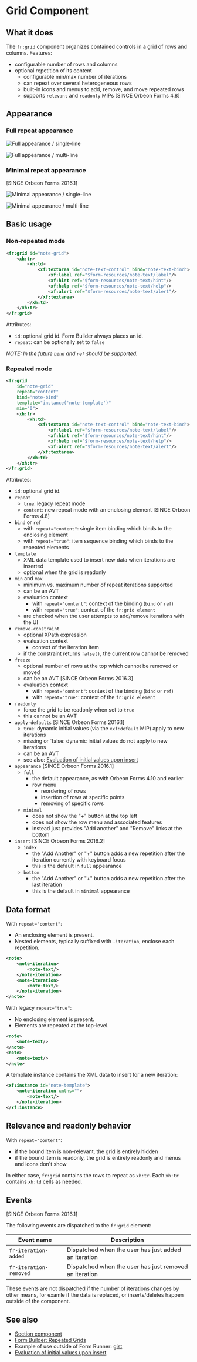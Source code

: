 # Grid Component

<!-- toc -->

## What it does

The `fr:grid` component organizes contained controls in a grid of rows and columns. Features:

- configurable number of rows and columns
- optional repetition of its content
  - configurable min/max number of iterations
  - can repeat over several heterogeneous rows
  - built-in icons and menus to add, remove, and move repeated rows
  - supports `relevant` and `readonly` MIPs [SINCE Orbeon Forms 4.8]

## Appearance

### Full repeat appearance

![Full appearance / single-line](images/xbl-grid-full-single-line.png)

![Full appearance / multi-line](images/xbl-grid-full-multi-line.png)

### Minimal repeat appearance

[SINCE Orbeon Forms 2016.1]

![Minimal appearance / single-line](images/xbl-grid-minimal-single-line.png)

![Minimal appearance / multi-line](images/xbl-grid-minimal-multi-line.png)

## Basic usage

### Non-repeated mode

```xml
<fr:grid id="note-grid">
    <xh:tr>
        <xh:td>
            <xf:textarea id="note-text-control" bind="note-text-bind">
                <xf:label ref="$form-resources/note-text/label"/>
                <xf:hint ref="$form-resources/note-text/hint"/>
                <xf:help ref="$form-resources/note-text/help"/>
                <xf:alert ref="$form-resources/note-text/alert"/>
            </xf:textarea>
        </xh:td>
    </xh:tr>
</fr:grid>
```

Attributes:

- `id`: optional grid id. Form Builder always places an id.
- `repeat`: can be optionally set to `false`

_NOTE: In the future `bind` and `ref` should be supported._

### Repeated mode

```xml
<fr:grid
    id="note-grid"
    repeat="content"
    bind="note-bind"
    template="instance('note-template')"
    min="0">
    <xh:tr>
        <xh:td>
            <xf:textarea id="note-text-control" bind="note-text-bind">
                <xf:label ref="$form-resources/note-text/label"/>
                <xf:hint ref="$form-resources/note-text/hint"/>
                <xf:help ref="$form-resources/note-text/help"/>
                <xf:alert ref="$form-resources/note-text/alert"/>
            </xf:textarea>
        </xh:td>
    </xh:tr>
</fr:grid>
```

Attributes:

- `id`: optional grid id.
- `repeat`
  - `true`: legacy repeat mode
  - `content`: new repeat mode with an enclosing element [SINCE Orbeon Forms 4.8]
- `bind` or `ref`
  - with `repeat="content"`: single item binding which binds to the enclosing element
  - with `repeat="true"`: item sequence binding which binds to the repeated elements
- `template`
  - XML data template used to insert new data when iterations are inserted
  - optional when the grid is readonly
- `min` and `max`
  - minimum vs. maximum number of repeat iterations supported
  - can be an AVT
  - evaluation context
    - with `repeat="content"`: context of the binding (`bind` or `ref`)
    - with `repeat="true"`: context of the `fr:grid element`
  - are checked when the user attempts to add/remove iterations with the UI
- `remove-constraint`
  - optional XPath expression
  - evaluation context
    - context of the iteration item
  - if the constraint returns `false()`, the current row cannot be removed
- `freeze`
  - optional number of rows at the top which cannot be removed or moved
  - can be an AVT [SINCE Orbeon Forms 2016.3]
  - evaluation context
    - with `repeat="content"`: context of the binding (`bind` or `ref`)
    - with `repeat="true"`: context of the `fr:grid element`
- `readonly`
  - force the grid to be readonly when set to `true`
  - this cannot be an AVT
- `apply-defaults` [SINCE Orbeon Forms 2016.1]
  - `true`: dynamic initial values (via the `xxf:default` MIP) apply to new iterations
  - missing or `false: dynamic initial values do not apply to new iterations
  - can be an AVT
  - see also: [Evaluation of initial values upon insert](../../xforms/actions/repeat-insert-delete.md#evaluation-of-initial-values-upon-insert)
- `appearance` [SINCE Orbeon Forms 2016.1]
  - `full`
    - the default appearance, as with Orbeon Forms 4.10 and earlier
    - row menu
      - reordering of rows
      - insertion of rows at specific points
      - removing of specific rows
  - `minimal`
    - does not show the "+" button at the top left
    - does not show the row menu and associated features
    - instead just provides "Add another" and "Remove" links at the bottom
- `insert` [SINCE Orbeon Forms 2016.2]
  - `index`
    - the "Add Another" or "+" button adds a new repetition after the iteration currently with keyboard focus
    - this is the default in `full` appearance
  - `bottom`
    - the "Add Another" or "+" button adds a new repetition after the last iteration
    - this is the default in `minimal` appearance

## Data format

With `repeat="content"`:

- An enclosing element is present.
- Nested elements, typically suffixed with `-iteration`, enclose each repetition.

```xml
<note>
    <note-iteration>
        <note-text/>
    </note-iteration>
    <note-iteration>
        <note-text/>
    </note-iteration>
</note>
```

With legacy `repeat="true"`:

- No enclosing element is present.
- Elements are repeated at the top-level.

```xml
<note>
    <note-text/>
</note>
<note>
    <note-text/>
</note>
```

A template instance contains the XML data to insert for a new iteration:

```xml
<xf:instance id="note-template">
    <note-iteration xmlns="">
        <note-text/>
    </note-iteration>
</xf:instance>
```

## Relevance and readonly behavior

With `repeat="content"`:

- if the bound item is non-relevant, the grid is entirely hidden
- if the bound item is readonly, the grid is entirely readonly and menus and icons don't show

In either case, `fr:grid` contains the rows to repeat as `xh:tr`. Each `xh:tr` contains `xh:td` cells as needed.

## Events

[SINCE Orbeon Forms 2016.1]

The following events are dispatched to the `fr:grid` element:

| Event name | Description |
| --- | --- |
| `fr-iteration-added` | Dispatched when the user has just added an iteration |
| `fr-iteration-removed` | Dispatched when the user has just removed an iteration |

These events are not dispatched if the number of iterations changes by other means, for examle if the data is replaced, or inserts/deletes happen outside of the component.


## See also

- [Section component](section.md)
- [Form Builder: Repeated Grids ](../../form-builder/repeated-grids.md)
- Example of use outside of Form Runner: [gist](https://gist.github.com/orbeon/5d592bfa4640569b116f)
- [Evaluation of initial values upon insert](../../xforms/actions/repeat-insert-delete.md#evaluation-of-initial-values-upon-insert)
